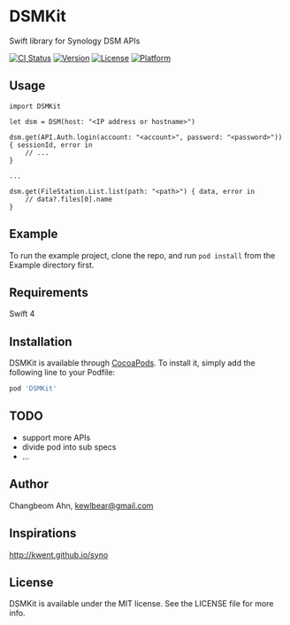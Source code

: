 # DSMKit

Swift library for Synology DSM APIs

[![CI Status](http://img.shields.io/travis/kewlbear/DSMKit.svg?style=flat)](https://travis-ci.org/kewlbear/DSMKit)
[![Version](https://img.shields.io/cocoapods/v/DSMKit.svg?style=flat)](http://cocoapods.org/pods/DSMKit)
[![License](https://img.shields.io/cocoapods/l/DSMKit.svg?style=flat)](http://cocoapods.org/pods/DSMKit)
[![Platform](https://img.shields.io/cocoapods/p/DSMKit.svg?style=flat)](http://cocoapods.org/pods/DSMKit)

## Usage

```
import DSMKit

let dsm = DSM(host: "<IP address or hostname>")

dsm.get(API.Auth.login(account: "<account>", password: "<password>")) { sessionId, error in
    // ...
}

...

dsm.get(FileStation.List.list(path: "<path>") { data, error in
    // data?.files[0].name
}
```

## Example

To run the example project, clone the repo, and run `pod install` from the Example directory first.

## Requirements

Swift 4

## Installation

DSMKit is available through [CocoaPods](http://cocoapods.org). To install
it, simply add the following line to your Podfile:

```ruby
pod 'DSMKit'
```

## TODO

- support more APIs
- divide pod into sub specs
- ...

## Author

Changbeom Ahn, kewlbear@gmail.com

## Inspirations

http://kwent.github.io/syno

## License

DSMKit is available under the MIT license. See the LICENSE file for more info.
